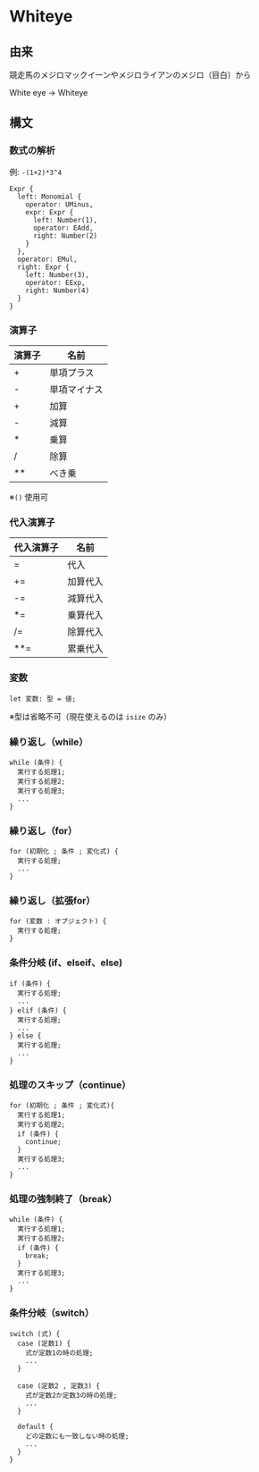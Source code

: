 # Whiteye

## 由来

競走馬のメジロマックイーンやメジロライアンのメジロ（目白）から

White eye → Whiteye

## 構文 

### 数式の解析
例: `-(1+2)*3^4`

```
Expr { 
  left: Monomial { 
    operator: UMinus, 
    expr: Expr { 
      left: Number(1),
      operator: EAdd, 
      right: Number(2) 
    } 
  }, 
  operator: EMul, 
  right: Expr { 
    left: Number(3), 
    operator: EExp, 
    right: Number(4) 
  } 
}
```


### 演算子
| 演算子 | 名前 |
| --- | --- |
| + | 単項プラス |
| - | 単項マイナス |
| + | 加算 |
| - | 減算 |
| * | 乗算 |
| / | 除算 |
| ** | べき乗 |  

※`()` 使用可 


### 代入演算子

| 代入演算子 | 名前 |
| --- | --- |
| = | 代入 |
| += | 加算代入 |
| -= | 減算代入 |
| *= | 乗算代入 |
| /= | 除算代入 |
| **= | 累乗代入 |


### 変数  

```
let 変数: 型 = 値;
```
※型は省略不可（現在使えるのは `isize` のみ）

### 繰り返し（while）
 
```
while (条件) {
  実行する処理1;
  実行する処理2;
  実行する処理3;
  ...
}
```

### 繰り返し（for）

```
for (初期化 ; 条件 ; 変化式) {
  実行する処理;
  ...
}
```

### 繰り返し（拡張for）

```
for (変数 : オブジェクト) {
  実行する処理;
}
```

### 条件分岐 (if、elseif、else)

```
if (条件) {
  実行する処理;
  ...
} elif (条件) {
  実行する処理;
  ...
} else {
  実行する処理;
  ...
}
```

### 処理のスキップ（continue）

```
for (初期化 ; 条件 ; 変化式){
  実行する処理1;  
  実行する処理2;  
  if (条件) {
    continue;
  }  
  実行する処理3;
  ...    
}  
```

### 処理の強制終了（break）

```
while (条件) {
  実行する処理1;
  実行する処理2;
  if (条件) {
    break;
  }
  実行する処理3;
  ...
}
```

### 条件分岐（switch）  

```
switch (式) {
  case (定数1) {
    式が定数1の時の処理;
    ...
  }  

  case (定数2 , 定数3) {  
    式が定数2か定数3の時の処理;  
    ...    
  }

  default {
    どの定数にも一致しない時の処理;  
    ...    
  }
}  
```
